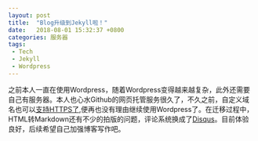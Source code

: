 ```yaml
---
layout: post
title:  "Blog升级到Jekyll啦！"
date:   2018-08-01 15:32:37 +0800
categories: 服务器
tags:
 - Tech
 - Jekyll
 - Wordpress
---
```


之前本人一直在使用Wordpress，随着Wordpress变得越来越复杂，此外还需要自己有服务器。本人也心水Github的网页托管服务很久了，不久之前，自定义域名也可以[支持HTTPS了](https://blog.github.com/2018-05-01-github-pages-custom-domains-https/),便再也没有理由继续使用Wordpress了。在迁移过程中，HTML转Markdown还有不少的拍版的问题，评论系统换成了[Disqus](https://help.disqus.com/)。目前体验良好，后续希望自己加强博客写作吧。
